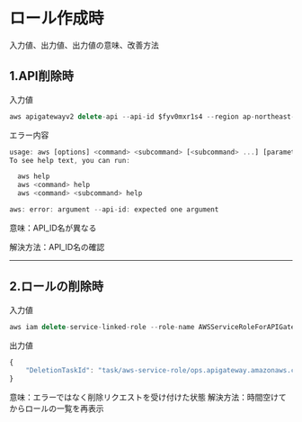 # ロール作成時
入力値、出力値、出力値の意味、改善方法

## 1.API削除時
入力値
```javascript
aws apigatewayv2 delete-api --api-id $fyv0mxr1s4 --region ap-northeast-1
```

エラー内容
```javascript
usage: aws [options] <command> <subcommand> [<subcommand> ...] [parameters]
To see help text, you can run:

  aws help
  aws <command> help
  aws <command> <subcommand> help

aws: error: argument --api-id: expected one argument
```

意味：API_ID名が異なる

解決方法：API_ID名の確認

---

## 2.ロールの削除時
入力値
```javascript
aws iam delete-service-linked-role --role-name AWSServiceRoleForAPIGateway
```
出力値
```javascript
{
    "DeletionTaskId": "task/aws-service-role/ops.apigateway.amazonaws.com/AWSServiceRoleForAPIGateway/a51fd6e0-7d1c-4ad4-976a-335257c18008"
}
```

意味：エラーではなく削除リクエストを受け付けた状態
解決方法：時間空けてからロールの一覧を再表示
